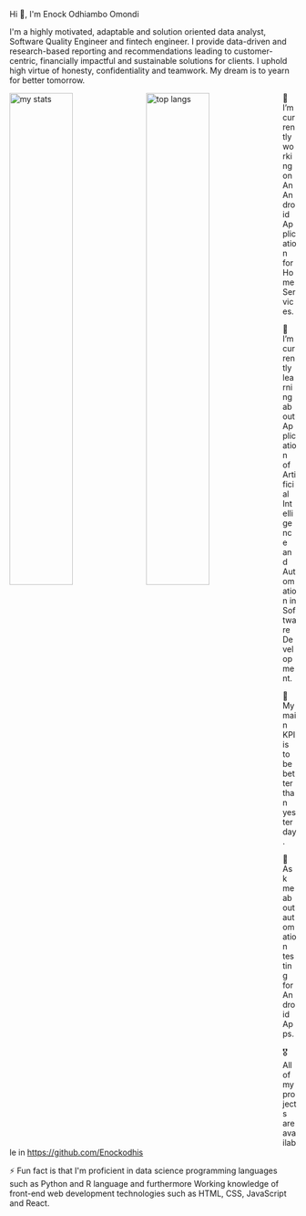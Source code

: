 Hi 👋, I'm Enock Odhiambo Omondi

I'm a highly motivated, adaptable and solution oriented data analyst, Software Quality Engineer and fintech engineer. I provide data-driven and 
research-based reporting and recommendations leading to customer-centric, financially impactful and sustainable solutions for clients. I 
uphold high virtue of honesty, confidentiality and teamwork. My dream is to yearn for better tomorrow.

 <img alt="my stats" align="left" width="47%" src="https://github-readme-stats.vercel.app/api?username=Enockodhis&show"/>
 <img alt="top langs" align="left" width="47%" src="https://github-readme-stats.vercel.app/api/top-langs/?username=Enockodhis&layout=compact"/>

🔭 I’m currently working on An Android Application for Home Services.

🌱 I’m currently learning about Application of Artificial Intelligence and Automation in Software Development.

🚀 My main KPI is to be better than yesterday.

💬 Ask me about automation testing for Android Apps.

🎖️ All of my projects are available in https://github.com/Enockodhis

⚡ Fun fact is that I'm proficient in data science programming languages such as Python and R language and furthermore Working knowledge of front-end web development technologies such as HTML, CSS, JavaScript and React.


 

 
